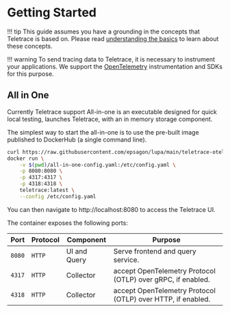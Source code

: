 # Getting Started

!!! tip
This guide assumes you have a grounding in the concepts that Teletrace is based on. Please read [understanding the basics](understand_the_basics.md) to learn about these concepts.

!!! warning
To send tracing data to Teletrace, it is necessary to instrument your applications. We support the [OpenTelemetry](https://opentelemetry.io/) instrumentation and SDKs for this purpose.

## All in One

Currently Teletrace support All-in-one is an executable designed for quick local testing, launches Teletrace, with an in memory storage component.

The simplest way to start the all-in-one is to use the pre-built image published to DockerHub (a single command line).

```sh title="docker run command"
curl https://raw.githubusercontent.com/epsagon/lupa/main/teletrace-otelcol/config/all-in-one-config.yaml >> all-in-one-config.yaml && \
docker run \
    -v $(pwd)/all-in-one-config.yaml:/etc/config.yaml \
    -p 8080:8080 \
    -p 4317:4317 \
    -p 4318:4318 \
    teletrace:latest \
    --config /etc/config.yaml
```

You can then navigate to http://localhost:8080 to access the Teletrace UI.

The container exposes the following ports:

| Port   | Protocol | Component    | Purpose                                                     |
| ------ | -------- | ------------ | ----------------------------------------------------------- |
| `8080` | `HTTP`   | UI and Query | Serve frontend and query service.                           |
| `4317` | `HTTP`   | Collector    | accept OpenTelemetry Protocol (OTLP) over gRPC, if enabled. |
| `4318` | `HTTP`   | Collector    | accept OpenTelemetry Protocol (OTLP) over HTTP, if enabled. |
